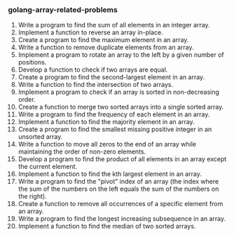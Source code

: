 ### golang-array-related-problems

1. Write a program to find the sum of all elements in an integer array.
2. Implement a function to reverse an array in-place.
3. Create a program to find the maximum element in an array.
4. Write a function to remove duplicate elements from an array.
5. Implement a program to rotate an array to the left by a given number of positions.
6. Develop a function to check if two arrays are equal.
7. Create a program to find the second-largest element in an array.
8. Write a function to find the intersection of two arrays.
9. Implement a program to check if an array is sorted in non-decreasing order.
10. Create a function to merge two sorted arrays into a single sorted array.
11. Write a program to find the frequency of each element in an array.
12. Implement a function to find the majority element in an array.
13. Create a program to find the smallest missing positive integer in an unsorted array.
14. Write a function to move all zeros to the end of an array while maintaining the order of non-zero elements.
15. Develop a program to find the product of all elements in an array except the current element.
16. Implement a function to find the kth largest element in an array.
17. Write a program to find the "pivot" index of an array (the index where the sum of the numbers on the left equals the sum of the numbers on the right).
18. Create a function to remove all occurrences of a specific element from an array.
19. Write a program to find the longest increasing subsequence in an array.
20. Implement a function to find the median of two sorted arrays.